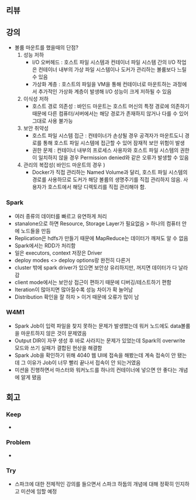 ## 리뷰
  
## 강의
- 볼륨 마운트를 했을때의 단점?
  1. 성능 저하
     - I/O 오버헤드 : 호스트 파일 시스템과 컨테이너 파일 시스템 간의 I/O 작업은 컨테이너 내부의 가상 파일 시스템이나 도커가 관리하는 볼륨보다 느릴 수 있음
     - 가상화 계층 : 호스트의 파일을 VM을 통해 컨테이너로 마운트하는 과정에서 추가적인 가상화 계층이 발생해 I/O 성능이 크게 저하될 수 있음
  2. 이식성 저하
     - 호스트 경로 의존성 : 바인드 마운트는 호스트 머신의 특정 경로에 의존하기 때문에 다른 컴퓨터/서버에서는 해당 경로가 존재하지 않거나 다를 수 있어 그대로 사용 불가능
  3. 보안 취약성
     - 호스트 파일 시스템 접근 : 컨테이너가 손상될 경우 공격자가 마운트도니 경로를 통해 호스트 파일 시스템에 접근할 수 있어 잠재적 보안 위험이 발생
     - 권한 문제 : 컨테이너 내부의 프로세스 사용자와 호스트 파일 시스템의 권한이 일치하지 않을 경우 Permission denied와 같은 오류가 발생할 수 있음
  4. 관리의 복잡성( 바인드 마운트의 경우 )
     - Docker가 직접 관리하는 Named Volume과 달리, 호스트 파일 시스템의 경로를 사용하므로 도커가 해당 볼륨의 생명주기를 직접 관리하지 않음. 사용자가 호스트에서 해당 디렉토리를 직접 관리해야 함.

### Spark
- 여러 종류의 데이터를 빠르고 유연하게 처리
- stanalone으로 하면 Resource, Storage Layer가 필요없음 > 하나의 컴퓨터 안에 노드들을 만듬
- Replication은 hdfs가 만들기 때문에 MapReduce는 데이터가 깨져도 알 수 없음
- Spark에서는 RDD가 처리함
- 일은 executors, context 저장은 Driver
- deploy modes <> deploy options랑 완전히 다른거
- cluster 밖에 spark driver가 있으면 보안상 유리하지만, 꺼지면 데이터가 다 날라감
- client mode에서는 보안상 접근이 편하기 때문에 디버깅/테스트하기 편함
- Iteration이 많아지면 많아질수록 성능 차이가 확 늘어남
- Distribution 확인을 잘 하자 > 이거 때문에 오류가 많이 남

### W4M1
- Spark Job이 입력 파일을 찾지 못하는 문제가 발생했는데 워커 노드에도 data볼륨을 마운트하지 않은 것이 문제였음
- Output DIR이 자꾸 생성 후 바로 사라지는 문제가 있었는데 Spark의 overwrite 모드와 쓰기 실패가 결합된 현상을 해결함
- Spark Job을 확인하기 위해 4040 웹 UI에 접속을 해봤는데 계속 접속이 안 됐는데 그 이유가 Job이 너무 빨리 끝나서 접속이 안 되는거였음
- 미션을 진행하면서 마스터와 워커노드를 하나의 컨테이너에 넣으면 안 좋다는 개념에 알게 됐음

## 회고
  
### Keep
- 

### Problem
- 

### Try
- 스파크에 대한 전체적인 강의를 들으면서 스파크 하둡의 개념에 대해 정확히 인지하고 미션에 임할 예정
